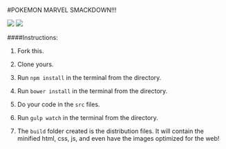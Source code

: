 #POKEMON MARVEL SMACKDOWN!!!

![](http://www.reactiongifs.com/r/2013/12/hit1.gif) ![](http://imgfave-herokuapp-com.global.ssl.fastly.net/image_cache/1349033066608380_animate.gif)

####Instructions:

1. Fork this.

2. Clone yours.

3. Run `npm install` in the terminal from the directory.

4. Run `bower install` in the terminal from the directory.

5. Do your code in the `src` files.

6. Run `gulp watch` in the terminal from the directory.

7. The `build` folder created is the distribution files. It will contain the minified html, css, js, and even have the images optimized for the web!
